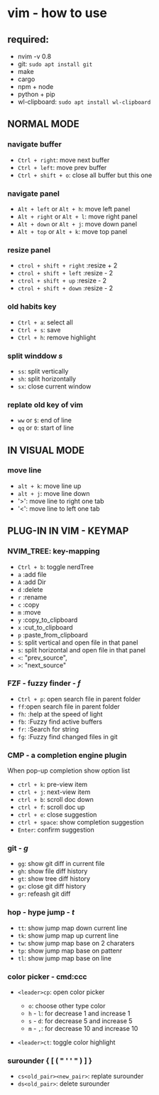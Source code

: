 # vim - how to use

## required:

- nvim -v 0.8
- git: `sudo apt install git`
- make
- cargo
- npm + node
- python + pip
- wl-clipboard: `sudo apt install wl-clipboard`

## **NORMAL MODE**

### navigate buffer

- `Ctrl + right`: move next buffer
- `Ctrl + left`: move prev buffer
- `Ctrl + shift + o`: close all buffer but this one

### navigate panel

- `Alt + left` or `Alt + h`: move left panel
- `Alt + right` or `Alt + l`: move right panel
- `Alt + down` or `Alt + j`: move down panel
- `Alt + top` or `Alt + k`: move top panel

### resize panel

- `ctrol + shift + right` :resize + 2
- `ctrol + shift + left` :resize - 2
- `ctrol + shift + up` :resize - 2
- `ctrol + shift + down` :resize - 2

### old habits key

- `Ctrl + a`: select all
- `Ctrl + s`: save
- `Ctrl + h`: remove highlight

### split winddow **_s_**

- `ss`: split vertically
- `sh`: split horizontally
- `sx`: close current window

### replate old key of vim

- `ww` or `$`: end of line
- `qq` or `0`: start of line

## **IN VISUAL MODE**

### move line

- `alt + k`: move line up
- `alt + j`: move line down
- '>': move line to right one tab
- '<': move line to left one tab

## **PLUG-IN IN VIM - KEYMAP**

### NVIM_TREE: key-mapping

- `Ctrl + b`: toggle nerdTree
- `a` :add file
- `A` :add Dir
- `d` :delete
- `r` :rename
- `c` :copy
- `m` :move
- `y` :copy_to_clipboard
- `x` :cut_to_clipboard
- `p` :paste_from_clipboard
- `S`: split vertical and open file in that panel
- `s`: split horizontal and open file in that panel
- `<`: "prev_source",
- `>`: "next_source"

### FZF - fuzzy finder - **_f_**

- `Ctrl + p`: open search file in parent folder
- `ff`:open search file in parent folder
- `fh`: :help at the speed of light
- `fb`: :Fuzzy find active buffers
- `fr`: :Search for string
- `fg`: :Fuzzy find changed files in git

### CMP - a completion engine plugin

When pop-up completion show option list

- `ctrl + k`: pre-view item
- `ctrl + j`: next-view item
- `ctrl + b`: scroll doc down
- `ctrl + f`: scroll doc up
- `ctrl + e`: close suggestion
- `ctrl + space`: show completion suggestion
- `Enter`: confirm suggestion

### git - **_g_**

- `gg`: show git diff in current file
- `gh`: show file diff history
- `gt`: show tree diff history
- `gx`: close git diff history
- `gr`: refeash git diff

### hop - hype jump - **_t_**

- `tt`: show jump map down current line
- `tk`: show jump map up current line
- `tw`: show jump map base on 2 charaters
- `tp`: show jump map base on pattenr
- `tl`: show jump map base on line

### color picker - cmd:ccc

- `<leader>cp`: open color picker

  - `o`: choose other type color
  - `h` - `l`: for decrease 1 and increase 1
  - `s` - `d`: for decrease 5 and increase 5
  - `m` - `,`: for decrease 10 and increase 10

- `<leader>ct`: toggle color highlight

### surounder { [ ( " ' ' " ) ] }

- `cs<old_pair><new_pair>`: replate surounder
- `ds<old_pair>`: delete surounder
